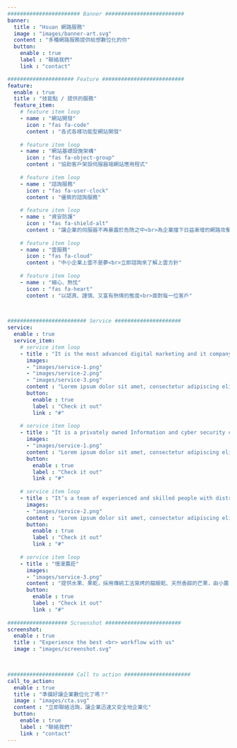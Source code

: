 ```yaml
---
####################### Banner #########################
banner:
  title : "Hsuan 網路服務"
  image : "images/banner-art.svg"
  content : "多種網路服務提供給想數位化的你"
  button:
    enable : true
    label : "聯絡我們"
    link : "contact"

##################### Feature ##########################
feature:
  enable : true
  title : "技能點 / 提供的服務"
  feature_item:
    # feature item loop
    - name : "網站開發"
      icon : "fas fa-code"
      content : "各式各樣功能型網站開發"
      
    # feature item loop
    - name : "網站基礎設施架構"
      icon : "fas fa-object-group"
      content : "協助客戶架設伺服器端網站應用程式"
      
    # feature item loop
    - name : "諮詢服務"
      icon : "fas fa-user-clock"
      content : "優質的諮詢服務"
      
    # feature item loop
    - name : "資安防護"
      icon : "fas fa-shield-alt"
      content : "讓企業的伺服器不再暴露於危險之中<br>為企業擋下日益漸增的網路攻擊"
      
    # feature item loop
    - name : "雲服務"
      icon : "fas fa-cloud"
      content : "中小企業上雲不是夢<br>立即諮詢來了解上雲方針"
    
    # feature item loop
    - name : "細心、熱忱"
      icon : "fas fa-heart"
      content : "以認真、謹慎、又富有熱情的態度<br>面對每一位客戶"
     


######################### Service #####################
service:
  enable : true
  service_item:
    # service item loop
    - title : "It is the most advanced digital marketing and it company."
      images:
      - "images/service-1.png"
      - "images/service-2.png"
      - "images/service-3.png"
      content : "Lorem ipsum dolor sit amet, consectetur adipiscing elit. Consequat tristique eget amet, tempus eu at consecttur. Leo facilisi nunc viverra tellus. Ac laoreet sit vel consquat. consectetur adipiscing elit. Consequat tristique eget amet, tempus eu at consecttur. Leo facilisi nunc viverra tellus. Ac laoreet sit vel consquat."
      button:
        enable : true
        label : "Check it out"
        link : "#"
        
    # service item loop
    - title : "It is a privately owned Information and cyber security company"
      images:
      - "images/service-1.png"
      content : "Lorem ipsum dolor sit amet, consectetur adipiscing elit. Consequat tristique eget amet, tempus eu at consecttur. Leo facilisi nunc viverra tellus. Ac laoreet sit vel consquat. consectetur adipiscing elit. Consequat tristique eget amet, tempus eu at consecttur. Leo facilisi nunc viverra tellus. Ac laoreet sit vel consquat."
      button:
        enable : true
        label : "Check it out"
        link : "#"
        
    # service item loop
    - title : "It’s a team of experienced and skilled people with distributions"
      images:
      - "images/service-2.png"
      content : "Lorem ipsum dolor sit amet, consectetur adipiscing elit. Consequat tristique eget amet, tempus eu at consecttur. Leo facilisi nunc viverra tellus. Ac laoreet sit vel consquat. consectetur adipiscing elit. Consequat tristique eget amet, tempus eu at consecttur. Leo facilisi nunc viverra tellus. Ac laoreet sit vel consquat."
      button:
        enable : true
        label : "Check it out"
        link : "#"
        
    # service item loop
    - title : "慢漫農莊"
      images:
      - "images/service-3.png"
      content : "提供水果、果乾，採用傳統工法窯烤的龍眼乾、天然香甜的芒果，由小農自行經營的小小商鋪"
      button:
        enable : true
        label : "Check it out"
        link : "#"
        
################### Screenshot ########################
screenshot:
  enable : true
  title : "Experience the best <br> workflow with us"
  image : "images/screenshot.svg"

  

##################### Call to action #####################
call_to_action:
  enable : true
  title : "準備好讓企業數位化了嗎？"
  image : "images/cta.svg"
  content : "立即聯絡洽詢，讓企業迅速又安全地企業化"
  button:
    enable : true
    label : "聯絡我們"
    link : "contact"
---
```

